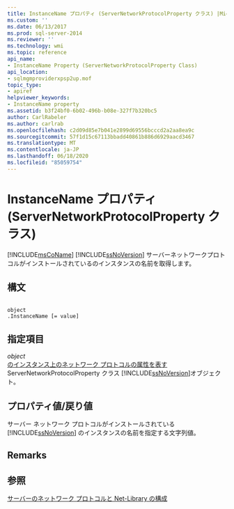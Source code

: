 ```yaml
---
title: InstanceName プロパティ (ServerNetworkProtocolProperty クラス) |Microsoft Docs
ms.custom: ''
ms.date: 06/13/2017
ms.prod: sql-server-2014
ms.reviewer: ''
ms.technology: wmi
ms.topic: reference
api_name:
- InstanceName Property (ServerNetworkProtocolProperty Class)
api_location:
- sqlmgmproviderxpsp2up.mof
topic_type:
- apiref
helpviewer_keywords:
- InstanceName property
ms.assetid: b3f24bf0-6b02-496b-b08e-327f7b320bc5
author: CarlRabeler
ms.author: carlrab
ms.openlocfilehash: c2d09d85e7b041e2899d69556bcccd2a2aa8ea9c
ms.sourcegitcommit: 57f1d15c67113bbadd40861b886d6929aacd3467
ms.translationtype: MT
ms.contentlocale: ja-JP
ms.lasthandoff: 06/18/2020
ms.locfileid: "85059754"
---
```

# <a name="instancename-property-servernetworkprotocolproperty-class"></a>InstanceName プロパティ (ServerNetworkProtocolProperty クラス)
  [!INCLUDE[msCoName](../../../includes/msconame-md.md)] [!INCLUDE[ssNoVersion](../../../includes/ssnoversion-md.md)] サーバーネットワークプロトコルがインストールされているのインスタンスの名前を取得します。  
  
## <a name="syntax"></a>構文  
  
```  
  
object  
.InstanceName [= value]  
```  
  
## <a name="parts"></a>指定項目  
 *object*  
 [のインスタンス上のネットワーク プロトコルの属性を表す](servernetworkprotocolproperty-class.md) ServerNetworkProtocolProperty クラス [!INCLUDE[ssNoVersion](../../../includes/ssnoversion-md.md)]オブジェクト。  
  
## <a name="property-valuereturn-value"></a>プロパティ値/戻り値  
 サーバー ネットワーク プロトコルがインストールされている [!INCLUDE[ssNoVersion](../../../includes/ssnoversion-md.md)] のインスタンスの名前を指定する文字列値。  
  
## <a name="remarks"></a>Remarks  
  
## <a name="see-also"></a>参照  
 [サーバーのネットワーク プロトコルと Net-Library の構成](https://msdn.microsoft.com/library/ms177485\(v=sql.100\).aspx)  
  
  
